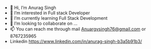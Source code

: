 - 👋 Hi, I’m Anurag Singh
- 👀 I’m interested in Full stack Developer 
- 🌱 I’m currently learning Full Stack Development 
- 💞️ I’m looking to collaborate on ...
- 📫 You can  reach me through mail  Anuargvsingh76@gmail.com or 8767235965
- Linkedin https://www.linkedin.com/in/anurag-singh-b3a5b91b3/

<!---
AnuragVkSingh/AnuragVkSingh is a ✨ special ✨ repository because its `README.md` (this file) appears on your GitHub profile.
You can click the Preview link to take a look at your changes.
--->
